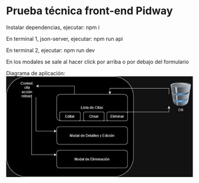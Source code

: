 # Prueba técnica front-end Pidway

Instalar dependencias, ejecutar: npm i

En terminal 1, json-server, ejecutar: npm run api

En terminal 2, ejecutar: npm run dev

En los modales se sale al hacer click por arriba o por debajo del formulario

Diagrama de aplicación:
![Diagrama](https://github.com/BorisLeightonI/pidway_front/blob/main/pidway-front-end-test.drawio.png?raw=true)